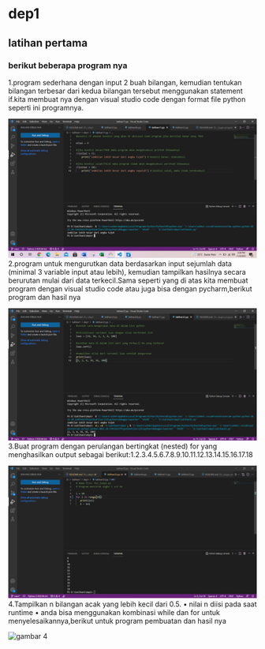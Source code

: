 # dep1
## latihan pertama
### berikut beberapa program nya
1.program sederhana dengan input 2 buah bilangan, kemudian
tentukan bilangan terbesar dari kedua bilangan tersebut
menggunakan statement if.kita membuat nya dengan visual studio code dengan format file python seperti ini programnya.<p>
![gambar 1](screenshot/ss0.PNG)
2.program untuk mengurutkan data berdasarkan input sejumlah
data (minimal 3 variable input atau lebih), kemudian tampilkan
hasilnya secara berurutan mulai dari data terkecil.Sama seperti yang di atas kita membuat program dengan visual studio code atau juga bisa dengan pycharm,berikut program dan hasil nya<P>
![gambar 2](screenshot/ss1.PNG)
3.Buat program dengan perulangan bertingkat (nested) for yang
menghasilkan output sebagai berikut:1.2.3.4.5.6.7.8.9.10.11.12.13.14.15.16.17.18<P>
![gambar 3](screenshot/ss5.PNG)
4.Tampilkan n bilangan acak yang lebih kecil dari 0.5.
• nilai n diisi pada saat runtime
• anda bisa menggunakan kombinasi while dan for untuk
menyelesaikannya,berikut untuk program pembuatan dan hasil nya<p>
![gambar 4](sreenshot/ss4.PNG)
